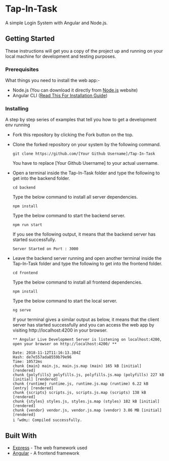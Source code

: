 # Tap-In-Task

A simple Login System with Angular and Node.js.

## Getting Started

These instructions will get you a copy of the project up and running on your local machine for development and testing purposes.

### Prerequisites

What things you need to install the web app:-

* Node.js (You can download it directly from [Node.js](https://nodejs.org/) website)
* Angular CLI ([Read This For Installation Guide](https://www.npmjs.com/package/@angular/cli))

### Installing

A step by step series of examples that tell you how to get a development env running

* Fork this repository by clicking the Fork button on the top.

* Clone the forked repository on your system by the following command. 
  ```
  git clone https://github.com/[Your Github Username]/Tap-In-Task
  ```
  You have to replace [Your Github Username] to your actual username.

* Open a terminal inside the Tap-In-Task folder and type the following to get into the backend folder.
  ```
  cd backend
  ```
  
  Type the below command to install all server dependencies.
  ```
  npm install
  ```
  
  Type the below command to start the backend server.
  ```
  npm run start
  ```
  
  If you see the following output, it means that the backend server has started successfully.
  ```
  Server Started on Port : 3000
  ```
  
* Leave the backend server running and open another terminal inside the Tap-In-Task folder and type the following to get into the frontend folder.
  ```
  cd frontend
  ```
  
  Type the below command to install all frontend dependencies.
  ```
  npm install
  ```

  Type the below command to start the local server.
  ```
  ng serve
  ```
  
  If your terminal gives a similar output as below, it means that the client server has started successfully and you can access the web app by visiting http://localhost:4200 in your browser.
  ```
  ** Angular Live Development Server is listening on localhost:4200, open your browser on http://localhost:4200/ **

  Date: 2018-11-12T11:16:13.384Z
  Hash: de7e557ada8559b79e96
  Time: 10572ms
  chunk {main} main.js, main.js.map (main) 165 kB [initial] [rendered]
  chunk {polyfills} polyfills.js, polyfills.js.map (polyfills) 227 kB [initial] [rendered]
  chunk {runtime} runtime.js, runtime.js.map (runtime) 6.22 kB [entry] [rendered]
  chunk {scripts} scripts.js, scripts.js.map (scripts) 138 kB  [rendered]
  chunk {styles} styles.js, styles.js.map (styles) 182 kB [initial] [rendered]
  chunk {vendor} vendor.js, vendor.js.map (vendor) 3.86 MB [initial] [rendered]
  i ｢wdm｣: Compiled successfully.
  ```
  

## Built With

* [Express](https://expressjs.com/) - The web framework used
* [Angular](https://angular.io/) - A frontend framework
